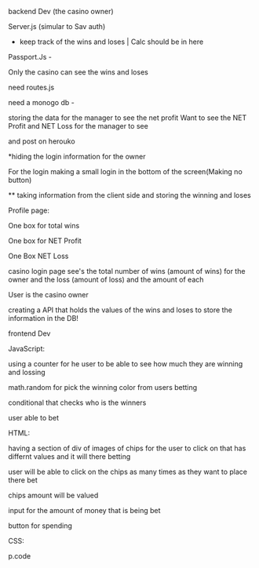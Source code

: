 backend Dev (the casino owner)

Server.js (simular to Sav auth)

- keep track of the wins and loses | Calc should  be in here

Passport.Js -

 Only the casino can see the wins and loses

need routes.js

need a monogo db -

storing the data for the manager to see the net profit
Want to see the NET Profit and NET Loss for the manager to see

and post on herouko

*hiding the login information for the owner

For the login making a small login in the bottom of the screen(Making  no  button)

** taking information from the client side and storing the winning and loses


Profile page:

One box for total wins

One box for NET Profit

One Box NET Loss

casino login page see's the total number of wins (amount of wins) for the owner and the loss (amount of loss) and the amount of each

User is the casino owner

creating a API that holds the values of the wins and loses to store the information in the DB!



frontend Dev

JavaScript:

using a counter  for he user to be able to see  how much they are winning and lossing

math.random for  pick the winning color from users betting

conditional that checks who is the winners

user able to bet


HTML:

having a section of div of images of chips for the user to click on that has differnt values and it will there betting

user will be able to click on the chips as many times as they want to place there bet

chips amount will be valued

input for the amount of money that is being bet

button for spending



CSS:






p.code
